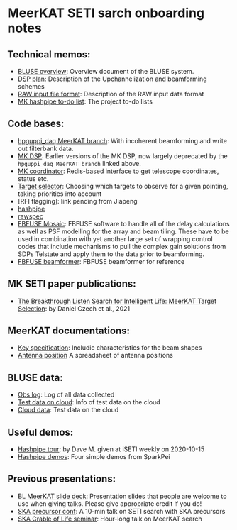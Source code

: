 # MeerKAT SETI sarch onboarding notes

## Technical memos:
* [BLUSE overview](https://docs.google.com/document/d/1uj7vAF1FXq7kQcGdi2lr7K2eg98MFW3d3eqsAB2Z3LQ/edit#heading=h.twuqnlahbx18): Overview document of the BLUSE system.
* [DSP plan](https://docs.google.com/document/d/1mrrn3YFABuoYqy0pkphNJYT4j44_slB8VltTEUHSlv0/edit#): Description of the Upchannelization and beamforming schemes 
* [RAW input file format](https://docs.google.com/document/d/1dnye0HHSlVqRXH7rQ7v3wly0qKg-3_9tGJzaTI-76s4/edit#): Description of the RAW input data format
* [MK hashpipe to-do list](https://docs.google.com/document/d/1NrggefvZZ1pxu1ArdtUJGn7RGECHQMxR_JlFeLr0jpc/edit#): The project to-do lists

## Code bases:
* [hpguppi_daq MeerKAT branch](https://github.com/UCBerkeleySETI/hpguppi_daq/tree/cherry-dev/src): With incoherent beamforming and write out filterbank data.
* [MK DSP](https://github.com/UCBerkeleySETI/MeerKAT_DSP): Earlier versions of the MK DSP, now largely deprecated by the `hpguppi_daq MeerKAT branch` linked above.
* [MK coordinator](https://github.com/danielczech/meerkat-backend-interface): Redis-based interface to get telescope coordinates, status etc.
* [Target selector](https://github.com/bart-s-wlodarczyk-sroka/meerkat_target_selector): Choosing which targets to observe for a given pointing, taking priorities into account
* [RFI flagging]: link pending from Jiapeng
* [hashpipe](http://w.astro.berkeley.edu/~davidm/hashpipe.git/) 
* [rawspec](https://github.com/UCBerkeleySETI/rawspec)
* [FBFUSE Mosaic](https://gitlab.mpifr-bonn.mpg.de/wchen/Beamforming/tree/master/mosaic): FBFUSE software to handle all of the delay calculations as well as PSF modelling for the array and beam tiling. These have to be used in combination with yet another large set of wrapping control codes that include mechanisms to pull the complex gain solutions from SDPs Telstate and apply them to the data prior to beamforming.
* [FBFUSE beamformer](https://github.com/ewanbarr/psrdada_cpp/tree/fbfuse_complex_gain_correction): FBFUSE beamformer for reference


## MK SETI paper publications:
* [The Breakthrough Listen Search for Intelligent Life: MeerKAT Target Selection](https://ui.adsabs.harvard.edu/abs/2021PASP..133f4502C/abstract): by Daniel Czech et al., 2021


## MeerKAT documentations:
* [Key specification](https://skaafrica.atlassian.net/rest/servicedesk/knowledgebase/latest/articles/view/277315585#MeerKATspecifications-Primarybeamcharacteristics): Includie characteristics for the beam shapes
* [Antenna position](https://docs.google.com/spreadsheets/d/1T6bqZBnEXMTFqMFCLs221qOvIOTSLHz_oxbI6RE4TrQ/edit#gid=0) A spreadsheet of antenna positions

## BLUSE data:
* [Obs log](https://docs.google.com/spreadsheets/d/1-wZceD-DDaGydIghOhE9sZC3wICqRAUtR5ny6o0N7l8/edit#gid=1533851989): Log of all data collected
* [Test data on cloud](https://docs.google.com/spreadsheets/d/1qTYAvRcfeIyKA9yUaFO9dC-tLoKSJ_5gwf-bBwYiYX4/edit#gid=0): Info of test data on the cloud
* [Cloud data](https://console.cloud.google.com/storage/browser/blmeerkat_uk?project=dotted-saga-110420&pageState=(%22StorageObjectListTable%22:(%22f%22:%22%255B%255D%22))&prefix=&forceOnObjectsSortingFiltering=false): Test data on the cloud


## Useful demos: 
* [Hashpipe tour](https://drive.google.com/file/d/1s5YR0mGSl7UsBZTndXnzLQ0mrOHN7W6j/view?usp=sharing): by Dave M. given at iSETI weekly on 2020-10-15
* [Hashpipe demos](https://github.com/SparkePei/demo1_hashpipe): Four simple demos from SparkPei


## Previous presentations: 
* [BL MeerKAT slide deck](https://docs.google.com/presentation/d/1tKlvAaVFdGViZfZ6mD9XTiMshtWjChFadIcHzaJMpx8/edit?usp=sharing): Presentation slides that people are welcome to use when giving talks. Please give appropriate credit if you do!
* [SKA precursor conf](https://www.youtube.com/watch?v=DKCBm5TdJW0&t=1s): A 10-min talk on SETI search with SKA precursors
* [SKA Crable of Life seminar](https://www.dropbox.com/s/cap4b8g95axqg33/Ng_SKACoL_Webinar_06052021.mp4?dl=0): Hour-long talk on MeerKAT search 
